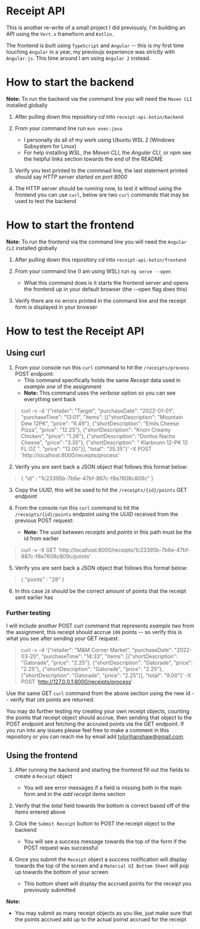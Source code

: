 # Receipt API

This is another re-write of a small project I did previously, I'm building an API using the `Vert.x` frameform and `Kotlin`.

The frontend is built using `TypeScript` and `Angular` -- this is my first time touching `Angular` in a year, my previoujs experience was strictly with `Angular.js`. This time around I am using `Angular 2` instead.

# How to start the backend

**Note:** To run the backend via the command line you will need the `Maven CLI` installed globally

1. After pulling down this repository _cd_ into `receipt-api-kotin/backend`

2. From your command line run `mvn exec:java`
    - I personally do all of my work using Ubuntu WSL 2 (Windows Subsystem for Linux)
    - For help installing _WSL_, the _Maven CLI_, the _Angular CLI_, or _npm_ see the helpful links section towards the end of the README

3. Verify you text printed to the commnad line, the last statement printed should say _HTTP server started on port 8000_

4. The HTTP server should be running now, to test it without using the frontend you can use `curl`, below are two `curl` commands that may be used to test the backend

# How to start the frontend

**Note:** To run the frontend via the command line you will need the `Angular CLI` installed globally

1. After pulling down this repository _cd_ into `receipt-api-kotin/frontend`

2. From your command line (I am using WSL) run `ng serve --open`
    - What this command does is it starts the frontend server and opens the frontend up in your default browser (the --open flag does this)

3. Verify there are no errors printed in the command line and the receipt form is displayed in your browser

# How to test the Receipt API

## Using curl

1. From your console run this `curl` command to hit the `/receipts/process` POST endpoint:
    - This command specifically holds the same _Receipt_ data used in _example one_ of the assignment
    - **Note:** This command uses the _verbose_ option so you can see everything sent back

> curl -v -d '{"retailer": "Target", "purchaseDate": "2022-01-01", "purchaseTime": "13:01", "items": [{"shortDescription": "Mountain Dew 12PK", "price": "6.49"}, {"shortDescription": "Emils Cheese Pizza", "price": "12.25"}, {"shortDescription": "Knorr Creamy Chicken", "price": "1.26"}, {"shortDescription": "Doritos Nacho Cheese", "price": "3.35"}, {"shortDescription": "   Klarbrunn 12-PK 12 FL OZ  ", "price": "12.00"}], "total": "35.35"}' -X POST 'http://localhost:8000/receipts/process'


2. Verify you are sent back a JSON object that follows this format below:

> { "id" : "1c23395b-7b6e-47bf-887c-f8e7608c809c" }

3. Copy the _UUID_, this will be used to hit the `/receipts/{id}/points` GET endpoint

4. From the console run this `curl` command to hit the `/receipts/{id}/points` endpoint using the _UUID_ received from the previous POST request:
    - **Note:** The _uuid_ between _receipts_ and _points_ in this path must be the id from earlier

> curl -v -X GET 'http://localhost:8000/receipts/1c23395b-7b6e-47bf-887c-f8e7608c809c/points'

5. Verify you are sent back a JSON object that follows this format below:

> { "points" : "28" }

6. In this case `28` should be the correct amount of points that the receipt sent earlier has

### Further testing

I will include another POST curl command that represents _example two_ from the assignment, this receipt should accrue `109` points -- so verify this is what you see after sending your GET request.

> curl -v -d '{"retailer": "M&M Corner Market", "purchaseDate": "2022-03-20", "purchaseTime": "14:33", "items": [{"shortDescription": "Gatorade", "price": "2.25"}, {"shortDescription": "Gatorade", "price": "2.25"}, {"shortDescription": "Gatorade", "price": "2.25"}, {"shortDescription": "Gatorade", "price": "2.25"}], "total": "9.00"}' -X POST 'http://127.0.0.1:8000/receipts/process'

Use the same GET `curl` command from the above section using the new id -- verify that `109` points are returned.

You may do further testing my creating your own receipt objects, counting the points that receipt object should accrue, then sending that object to the POST endpoint and fetching the accruied points via the GET endpoint. If you run into any issues please feel free to make a comment in this repository or you can reach me by email add tylorjhanshaw@gmail.com.

## Using the frontend

1. After running the backend and starting the frontend fill out the fields to create a `Receipt` object
    - You will see error messages if a field is missing both in the main form and in the _add receipt items_ section

2. Verify that the _total_ field towards the bottom is correct based off of the items entered above

3. Click the `Submit Receipt` button to POST the receipt object to the backend
    - You will see a success message towards the top of the form if the POST request was successful

4. Once you submit the `Receipt` object a success notification will display towards the top of the screen and a `Material UI Bottom Sheet` will pop up towards the bottom of your screen
    - This bottom sheet will display the accrued points for the receipt you previously submitted

**Note:**
- You may submit as many receipt objects as you like, just make sure that the points accrued add up to the actual poinst accrued for the receipt
